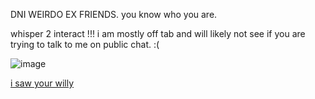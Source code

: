 DNI WEIRDO EX FRIENDS. you know who you are. 

whisper 2 interact !!! i am mostly off tab and will likely not see if you are trying to talk to me on public chat. :(

![image](https://files.catbox.moe/ulnbhd.png)

[i saw your willy](https://www.youtube.com/watch?v=z1n9Jly3CQ8)

